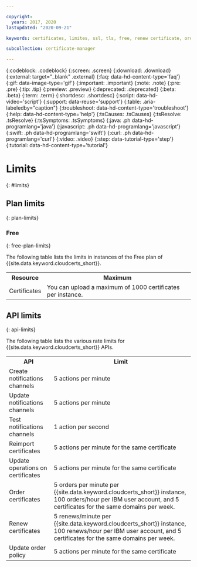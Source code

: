 ```yaml
---

copyright:
  years: 2017, 2020
lastupdated: "2020-09-21"

keywords: certificates, limites, ssl, tls, free, renew certificate, order certificate, update operations, reimport, import certificates

subcollection: certificate-manager

---
```


{:codeblock: .codeblock}
{:screen: .screen}
{:download: .download}
{:external: target="_blank" .external}
{:faq: data-hd-content-type='faq'}
{:gif: data-image-type='gif'}
{:important: .important}
{:note: .note}
{:pre: .pre}
{:tip: .tip}
{:preview: .preview}
{:deprecated: .deprecated}
{:beta: .beta}
{:term: .term}
{:shortdesc: .shortdesc}
{:script: data-hd-video='script'}
{:support: data-reuse='support'}
{:table: .aria-labeledby="caption"}
{:troubleshoot: data-hd-content-type='troubleshoot'}
{:help: data-hd-content-type='help'}
{:tsCauses: .tsCauses}
{:tsResolve: .tsResolve}
{:tsSymptoms: .tsSymptoms}
{:java: .ph data-hd-programlang='java'}
{:javascript: .ph data-hd-programlang='javascript'}
{:swift: .ph data-hd-programlang='swift'}
{:curl: .ph data-hd-programlang='curl'}
{:video: .video}
{:step: data-tutorial-type='step'}
{:tutorial: data-hd-content-type='tutorial'}



# Limits
{: #limits}

## Plan limits
{: plan-limits}

### Free
{: free-plan-limits}

The following table lists the limits in instances of the Free plan of {{site.data.keyword.cloudcerts_short}}.

<table>
  <tr>
    <th> Resource </th>
    <th> Maximum </th>
  </tr>
  <tr>
    <td>Certificates</td>
    <td>You can upload a maximum of 1000 certificates per instance.</td>
  </tr>
</table>

## API limits
{: api-limits}

The following table lists the various rate limits for {{site.data.keyword.cloudcerts_short}} APIs.

<table>
  <tr>
    <th> API </th>
    <th> Limit </th>
  </tr>
  <tr>
    <td>Create notifications channels</td>
    <td>5 actions per minute</td>
  </tr>
  <tr>
    <td>Update notifications channels</td>
    <td>5 actions per minute</td>
  </tr>
  <tr>
    <td>Test notifications channels</td>
    <td>1 action per second</td>
  </tr>
  <tr>
    <td>Reimport certificates</td>
    <td>5 actions per minute for the same certificate</td>
  </tr>
  <tr>
    <td>Update operations on certificates</td>
    <td>5 actions per minute for the same certificate</td>
  </tr>
  <tr>
    <td>Order certificates</td>
    <td>5 orders per minute per {{site.data.keyword.cloudcerts_short}} instance, 100 orders/hour per IBM user account, and 5 certificates for the same domains per week.</td>
  </tr>
  <tr>
    <td>Renew certificates</td>
    <td>5 renews/minute per {{site.data.keyword.cloudcerts_short}} instance, 100 renews/hour per IBM user account, and 5 certificates for the same domains per week.</td>
  </tr>
  <tr>
    <td>Update order policy</td>
    <td>5 actions per minute for the same certificate</td>
</table>